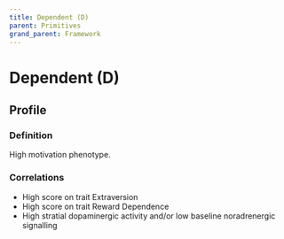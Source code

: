 ```yaml
---
title: Dependent (D)
parent: Primitives
grand_parent: Framework
---
```


# Dependent (D)

## Profile

### Definition

High motivation phenotype.

### Correlations

* High score on trait Extraversion
* High score on trait Reward Dependence
* High stratial dopaminergic activity and/or low baseline noradrenergic signalling
